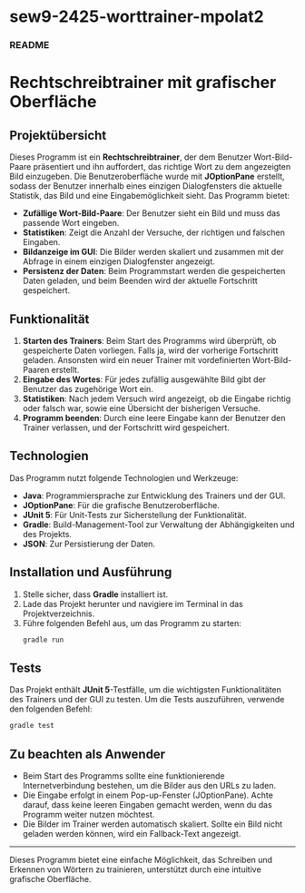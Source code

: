 # sew9-2425-worttrainer-mpolat2

### README
# Rechtschreibtrainer mit grafischer Oberfläche
## Projektübersicht
Dieses Programm ist ein **Rechtschreibtrainer**, der dem Benutzer Wort-Bild-Paare präsentiert und ihn auffordert, das richtige Wort zu dem angezeigten Bild einzugeben. Die Benutzeroberfläche wurde mit **JOptionPane** erstellt, sodass der Benutzer innerhalb eines einzigen Dialogfensters die aktuelle Statistik, das Bild und eine Eingabemöglichkeit sieht.
Das Programm bietet:
- **Zufällige Wort-Bild-Paare**: Der Benutzer sieht ein Bild und muss das passende Wort eingeben.
- **Statistiken**: Zeigt die Anzahl der Versuche, der richtigen und falschen Eingaben.
- **Bildanzeige im GUI**: Die Bilder werden skaliert und zusammen mit der Abfrage in einem einzigen Dialogfenster angezeigt.
- **Persistenz der Daten**: Beim Programmstart werden die gespeicherten Daten geladen, und beim Beenden wird der aktuelle Fortschritt gespeichert.
## Funktionalität
1. **Starten des Trainers**: Beim Start des Programms wird überprüft, ob gespeicherte Daten vorliegen. Falls ja, wird der vorherige Fortschritt geladen. Ansonsten wird ein neuer Trainer mit vordefinierten Wort-Bild-Paaren erstellt.
2. **Eingabe des Wortes**: Für jedes zufällig ausgewählte Bild gibt der Benutzer das zugehörige Wort ein.
3. **Statistiken**: Nach jedem Versuch wird angezeigt, ob die Eingabe richtig oder falsch war, sowie eine Übersicht der bisherigen Versuche.
4. **Programm beenden**: Durch eine leere Eingabe kann der Benutzer den Trainer verlassen, und der Fortschritt wird gespeichert.
## Technologien
Das Programm nutzt folgende Technologien und Werkzeuge:
- **Java**: Programmiersprache zur Entwicklung des Trainers und der GUI.
- **JOptionPane**: Für die grafische Benutzeroberfläche.
- **JUnit 5**: Für Unit-Tests zur Sicherstellung der Funktionalität.
- **Gradle**: Build-Management-Tool zur Verwaltung der Abhängigkeiten und des Projekts.
- **JSON**: Zur Persistierung der Daten.
## Installation und Ausführung
1. Stelle sicher, dass **Gradle** installiert ist.
2. Lade das Projekt herunter und navigiere im Terminal in das Projektverzeichnis.
3. Führe folgenden Befehl aus, um das Programm zu starten:
   ```bash
   gradle run
   ```
## Tests
Das Projekt enthält **JUnit 5**-Testfälle, um die wichtigsten Funktionalitäten des Trainers und der GUI zu testen. Um die Tests auszuführen, verwende den folgenden Befehl:
```bash
gradle test
```
## Zu beachten als Anwender
- Beim Start des Programms sollte eine funktionierende Internetverbindung bestehen, um die Bilder aus den URLs zu laden.
- Die Eingabe erfolgt in einem Pop-up-Fenster (JOptionPane). Achte darauf, dass keine leeren Eingaben gemacht werden, wenn du das Programm weiter nutzen möchtest.
- Die Bilder im Trainer werden automatisch skaliert. Sollte ein Bild nicht geladen werden können, wird ein Fallback-Text angezeigt.
---
Dieses Programm bietet eine einfache Möglichkeit, das Schreiben und Erkennen von Wörtern zu trainieren, unterstützt durch eine intuitive grafische Oberfläche.